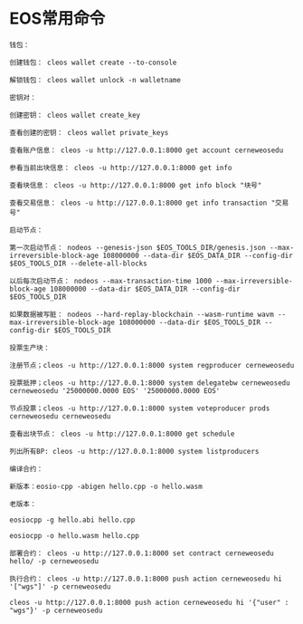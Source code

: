 # EOS常用命令

`钱包：`

`创建钱包： cleos wallet create --to-console`

`解锁钱包： cleos wallet unlock -n walletname`

`密钥对：`

`创建密钥： cleos wallet create_key`

`查看创建的密钥： cleos wallet private_keys`

`查看账户信息： cleos -u http://127.0.0.1:8000 get account cerneweosedu`

`参看当前出块信息： cleos -u http://127.0.0.1:8000 get info`

`查看块信息： cleos -u http://127.0.0.1:8000 get info block "块号"`

`查看交易信息： cleos -u http://127.0.0.1:8000 get info transaction "交易号"`

`启动节点：`

`第一次启动节点： nodeos --genesis-json $EOS_TOOLS_DIR/genesis.json --max-irreversible-block-age 108000000 --data-dir $EOS_DATA_DIR --config-dir $EOS_TOOLS_DIR --delete-all-blocks`

`以后每次启动节点： nodeos --max-transaction-time 1000 --max-irreversible-block-age 108000000 --data-dir $EOS_DATA_DIR --config-dir $EOS_TOOLS_DIR`

`如果数据被写脏： nodeos --hard-replay-blockchain --wasm-runtime wavm --max-irreversible-block-age 108000000 --data-dir $EOS_TOOLS_DIR --config-dir $EOS_TOOLS_DIR`

`投票生产块：`

`注册节点；cleos -u http://127.0.0.1:8000 system regproducer cerneweosedu`

`投票抵押；cleos -u http://127.0.0.1:8000 system delegatebw cerneweosedu cerneweosedu '25000000.0000 EOS' '25000000.0000 EOS'`

`节点投票；cleos -u http://127.0.0.1:8000 system voteproducer prods cerneweosedu cerneweosedu`

`查看出块节点： cleos -u http://127.0.0.1:8000 get schedule`

`列出所有BP: cleos -u http://127.0.0.1:8000 system listproducers`

`编译合约：`

`新版本：eosio-cpp -abigen hello.cpp -o hello.wasm`

`老版本：`

`eosiocpp -g hello.abi hello.cpp`

`eosiocpp -o hello.wasm hello.cpp`

`部署合约： cleos -u http://127.0.0.1:8000 set contract cerneweosedu hello/ -p cerneweosedu`

`执行合约： cleos -u http://127.0.0.1:8000 push action cerneweosedu hi '["wgs"]' -p cerneweosedu`

`cleos -u http://127.0.0.1:8000 push action cerneweosedu hi '{"user" : "wgs"}' -p cerneweosedu`

